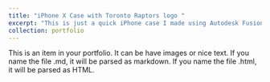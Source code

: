 ```yaml
---
title: "iPhone X Case with Toronto Raptors logo "
excerpt: "This is just a quick iPhone case I made using Autodesk Fusion 360 <br/><img src='/images/iPhone X Case 2 v3.png'>"
collection: portfolio
---
```


This is an item in your portfolio. It can be have images or nice text. If you name the file .md, it will be parsed as markdown. If you name the file .html, it will be parsed as HTML. 
